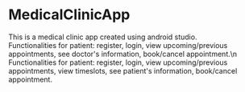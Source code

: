 # MedicalClinicApp

This is a medical clinic app created using android studio.\
Functionalities for patient: register, login, view upcoming/previous appointments, see doctor's information, book/cancel appointment.\n
Functionalities for patient: register, login, view upcoming/previous appointments, view timeslots, see patient's information, book/cancel appointment.
